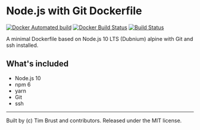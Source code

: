 # Node.js with Git Dockerfile

[![Docker Automated build](https://img.shields.io/docker/automated/timbru31/node-alpine-git.svg)](https://hub.docker.com/r/timbru31/node-alpine-git/)
[![Docker Build Status](https://img.shields.io/docker/build/timbru31/node-alpine-git.svg)](https://hub.docker.com/r/timbru31/node-alpine-git/)
[![Build Status](https://travis-ci.org/timbru31/docker-node-alpine-git.svg?branch=master)](https://travis-ci.org/timbru31/docker-node-alpine-git)

A minimal Dockerfile based on Node.js 10 LTS (Dubnium) alpine with Git and ssh installed.

## What's included

* Node.js 10
* npm 6
* yarn
* Git
* ssh

---
Built by (c) Tim Brust and contributors. Released under the MIT license.
